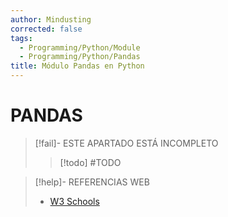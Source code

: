 ```yaml
---
author: Mindusting
corrected: false
tags:
  - Programming/Python/Module
  - Programming/Python/Pandas
title: Módulo Pandas en Python
---
```


# PANDAS

> [!fail]- ESTE APARTADO ESTÁ INCOMPLETO
> > [!todo] #TODO

> [!help]- REFERENCIAS WEB
> - [W3 Schools](https://www.w3schools.com/python/pandas/default.asp)
